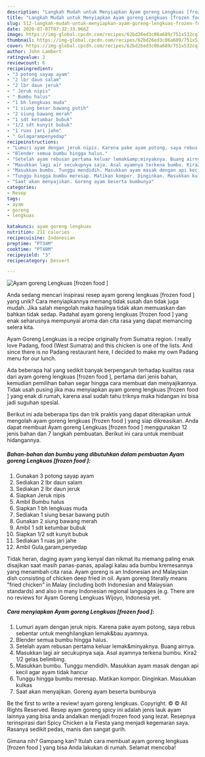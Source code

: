 ```yaml
---
description: "Langkah Mudah untuk Menyiapkan Ayam goreng Lengkuas [frozen food ] yang Sempurna"
title: "Langkah Mudah untuk Menyiapkan Ayam goreng Lengkuas [frozen food ] yang Sempurna"
slug: 512-langkah-mudah-untuk-menyiapkan-ayam-goreng-lengkuas-frozen-food-yang-sempurna
date: 2020-07-07T07:32:33.966Z
image: https://img-global.cpcdn.com/recipes/62bd26ed3c06a689/751x532cq70/ayam-goreng-lengkuas-frozen-food-foto-resep-utama.jpg
thumbnail: https://img-global.cpcdn.com/recipes/62bd26ed3c06a689/751x532cq70/ayam-goreng-lengkuas-frozen-food-foto-resep-utama.jpg
cover: https://img-global.cpcdn.com/recipes/62bd26ed3c06a689/751x532cq70/ayam-goreng-lengkuas-frozen-food-foto-resep-utama.jpg
author: John Lambert
ratingvalue: 3
reviewcount: 6
recipeingredient:
- "3 potong sayap ayam"
- "2 lbr daun salam"
- "2 lbr daun jeruk"
- " Jeruk nipis"
- " Bumbu halus"
- "1 bh lengkuas muda"
- "1 siung besar bawang putih"
- "2 siung bawang merah"
- "1 sdt ketumbar bubuk"
- "1/2 sdt kunyit bubuk"
- "1 ruas jari jahe"
- " Gulagarampenyedap"
recipeinstructions:
- "Lumuri ayam dengan jeruk nipis. Karena pake ayam potong, saya rebus sebentar untuk menghilangkan lemak&amp;bau ayamnya."
- "Blender semua bumbu hingga halus."
- "Setelah ayam rebusan pertama keluar lemak&amp;minyaknya. Buang airnya."
- "Masukkan lagi air secukupnya saja. Asal ayamnya terkena bumbu. Kira2 1/2 gelas belimbing."
- "Masukkan bumbu. Tunggu mendidih. Masukkan ayam masak dengan api kecil agar ayam tidak hancur"
- "Tunggu hingga bumbu meresap. Matikan kompor. Dinginkan. Masukkan kulkas"
- "Saat akan menyajikan. Goreng ayam beserta bumbunya"
categories:
- Resep
tags:
- ayam
- goreng
- lengkuas

katakunci: ayam goreng lengkuas 
nutrition: 211 calories
recipecuisine: Indonesian
preptime: "PT34M"
cooktime: "PT40M"
recipeyield: "3"
recipecategory: Dessert

---
```



![Ayam goreng Lengkuas [frozen food ]](https://img-global.cpcdn.com/recipes/62bd26ed3c06a689/751x532cq70/ayam-goreng-lengkuas-frozen-food-foto-resep-utama.jpg)

Anda sedang mencari inspirasi resep ayam goreng lengkuas [frozen food ] yang unik? Cara menyiapkannya memang tidak susah dan tidak juga mudah. Jika salah mengolah maka hasilnya tidak akan memuaskan dan bahkan tidak sedap. Padahal ayam goreng lengkuas [frozen food ] yang enak seharusnya mempunyai aroma dan cita rasa yang dapat memancing selera kita.

Ayam Goreng Lengkuas is a recipe originally from Sumatra region. I really love Padang, food (West Sumatra) and this chicken is one of the lists. And since there is no Padang restaurant here, I decided to make my own Padang menu for our lunch.

Ada beberapa hal yang sedikit banyak berpengaruh terhadap kualitas rasa dari ayam goreng lengkuas [frozen food ], pertama dari jenis bahan, kemudian pemilihan bahan segar hingga cara membuat dan menyajikannya. Tidak usah pusing jika mau menyiapkan ayam goreng lengkuas [frozen food ] yang enak di rumah, karena asal sudah tahu triknya maka hidangan ini bisa jadi suguhan spesial.


Berikut ini ada beberapa tips dan trik praktis yang dapat diterapkan untuk mengolah ayam goreng lengkuas [frozen food ] yang siap dikreasikan. Anda dapat membuat Ayam goreng Lengkuas [frozen food ] menggunakan 12 jenis bahan dan 7 langkah pembuatan. Berikut ini cara untuk membuat hidangannya.

<!--inarticleads1-->

##### Bahan-bahan dan bumbu yang dibutuhkan dalam pembuatan Ayam goreng Lengkuas [frozen food ]:

1. Gunakan 3 potong sayap ayam
1. Sediakan 2 lbr daun salam
1. Sediakan 2 lbr daun jeruk
1. Siapkan  Jeruk nipis
1. Ambil  Bumbu halus
1. Siapkan 1 bh lengkuas muda
1. Sediakan 1 siung besar bawang putih
1. Gunakan 2 siung bawang merah
1. Ambil 1 sdt ketumbar bubuk
1. Siapkan 1/2 sdt kunyit bubuk
1. Sediakan 1 ruas jari jahe
1. Ambil  Gula,garam,penyedap


Tidak heran, daging ayam yang kenyal dan nikmat itu memang paling enak disajikan saat masih panas-panas, apalagi kalau ada bumbu kremesannya yang menambah cita rasa. Ayam goreng is an Indonesian and Malaysian dish consisting of chicken deep fried in oil. Ayam goreng literally means &#34;fried chicken&#34; in Malay (including both Indonesian and Malaysian standards) and also in many Indonesian regional languages (e.g. There are no reviews for Ayam Goreng Lengkuas Wijoyo, Indonesia yet. 

<!--inarticleads2-->

##### Cara menyiapkan Ayam goreng Lengkuas [frozen food ]:

1. Lumuri ayam dengan jeruk nipis. Karena pake ayam potong, saya rebus sebentar untuk menghilangkan lemak&amp;bau ayamnya.
1. Blender semua bumbu hingga halus.
1. Setelah ayam rebusan pertama keluar lemak&amp;minyaknya. Buang airnya.
1. Masukkan lagi air secukupnya saja. Asal ayamnya terkena bumbu. Kira2 1/2 gelas belimbing.
1. Masukkan bumbu. Tunggu mendidih. Masukkan ayam masak dengan api kecil agar ayam tidak hancur
1. Tunggu hingga bumbu meresap. Matikan kompor. Dinginkan. Masukkan kulkas
1. Saat akan menyajikan. Goreng ayam beserta bumbunya


Be the first to write a review! ayam goreng lengkuas. Copyright. © © All Rights Reserved. Resep ayam goreng spicy ini adalah jenis lauk ayam lainnya yang bisa anda andalkan menjadi frozen food yang lezat. Resepnya terinspirasi dari Spicy Chicken a la Fiesta yang menjadi kegemaran saya. Rasanya sedikit pedas, manis dan sangat gurih. 

Gimana nih? Gampang kan? Itulah cara membuat ayam goreng lengkuas [frozen food ] yang bisa Anda lakukan di rumah. Selamat mencoba!
